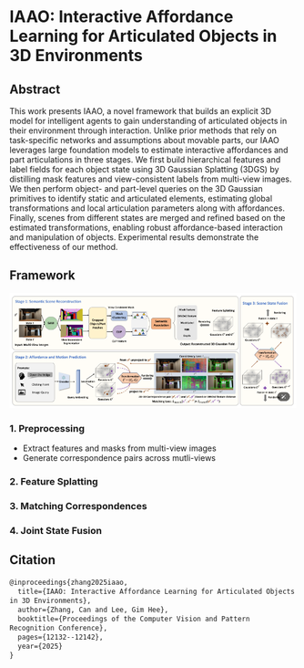 # IAAO: Interactive Affordance Learning for Articulated Objects in 3D Environments

## Abstract
This work presents IAAO, a novel framework that builds an explicit 3D model for intelligent agents to gain understanding of articulated objects in their environment through interaction. Unlike prior methods that rely on task-specific networks and assumptions about movable parts, our IAAO leverages large foundation models to estimate interactive affordances and part articulations in three stages. We first build hierarchical features and label fields for each object state using 3D Gaussian Splatting (3DGS) by distilling mask features and view-consistent labels from multi-view images. We then perform object- and part-level queries on the 3D Gaussian primitives to identify static and articulated elements, estimating global transformations and local articulation parameters along with affordances. Finally, scenes from different states are merged and refined based on the estimated transformations, enabling robust affordance-based interaction and manipulation of objects. Experimental results demonstrate the effectiveness of our method.


## Framework
![Framework](assets/IAAO.png)


### 1. Preprocessing

- Extract features and masks from multi-view images
- Generate correspondence pairs across mutli-views

### 2. Feature Splatting

### 3. Matching Correspondences 

### 4. Joint State Fusion


## Citation
```
@inproceedings{zhang2025iaao,
  title={IAAO: Interactive Affordance Learning for Articulated Objects in 3D Environments},
  author={Zhang, Can and Lee, Gim Hee},
  booktitle={Proceedings of the Computer Vision and Pattern Recognition Conference},
  pages={12132--12142},
  year={2025}
}
```